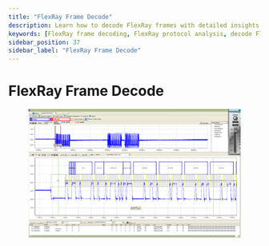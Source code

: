 ```yaml
---
title: "FlexRay Frame Decode"
description: Learn how to decode FlexRay frames with detailed insights into static and dynamic segments, headers, payloads, and CRC validation using waveform analysis.
keywords: [FlexRay frame decoding, FlexRay protocol analysis, decode FlexRay signals, FlexRay waveform, FlexRay static dynamic frame, FlexRay CRC, automotive networking]
sidebar_position: 37
sidebar_label: "FlexRay Frame Decode"
---
```


# FlexRay Frame Decode

<div class="text--center">

<figure>

![image-66](../assets/image-66.png "image-66")
<figcaption></figcaption>
</figure>
</div>